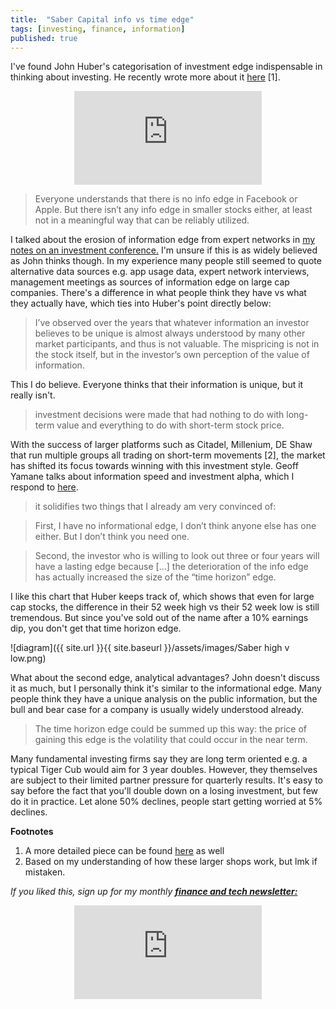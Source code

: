 ```yaml
---
title:  "Saber Capital info vs time edge"  
tags: [investing, finance, information]
published: true
---
```


I've found John Huber's categorisation of investment edge indispensable in thinking about investing. He recently wrote more about it [here](http://sabercapitalmgt.com/black-edge/ "Edge") \[1\].

<style>
      .iframe-container {
        overflow: hidden;        
        padding-top: 50%; <!-- Calculated from the aspect ration of the content (in case of 16:9 it is 9/16= 0.5625) -->
        position: relative;
      }
      .iframe-container iframe { 
         border: 0;
         height: 100%; <!-- Finally, width and height are set to 100% so the iframe takes up 100% of the containers space. -->
         left: 0;
         position: absolute;
         top: 0;
         width: 100%;
         display: block;
         margin: 0 auto; <!-- center image -->
      }
      <!-- 4x3 Aspect Ratio -->
      .iframe-container-4x3 {
        padding-top: 75%;
      }
</style> 

<div class="iframe-container-4x3">
  <p align="center"><iframe src="https://avoidboringpeople.substack.com/embed" frameborder="0" scrolling="no"> </iframe></p>
</div>

> Everyone understands that there is no info edge in Facebook or Apple. But there isn’t any info edge in smaller stocks either, at least not in a meaningful way that can be reliably utilized. 

I talked about the erosion of information edge from expert networks in [my notes on an investment conference.](https://www.leonlinsx.com/punch-card-2019/ "punch card") I'm unsure if this is as widely believed as John thinks though. In my experience many people still seemed to quote alternative data sources e.g. app usage data, expert network interviews, management meetings as sources of information edge on large cap companies. There's a difference in what people think they have vs what they actually have, which ties into Huber's point directly below: 

> I’ve observed over the years that whatever information an investor believes to be unique is almost always understood by many other market participants, and thus is not valuable. The mispricing is not in the stock itself, but in the investor’s own perception of the value of information.

This I do believe. Everyone thinks that their information is unique, but it really isn't. 

> investment decisions were made that had nothing to do with long-term value and everything to do with short-term stock price.

With the success of larger platforms such as Citadel, Millenium, DE Shaw that run multiple groups all trading on short-term movements \[2\], the market has shifted its focus towards winning with this investment style. Geoff Yamane talks about information speed and investment alpha, which I respond to [here](https://www.leonlinsx.com/geoff-yamane-information-alpha/ "geoff").

> it solidifies two things that I already am very convinced of:

> First, I have no informational edge, I don’t think anyone else has one either. But I don’t think you need one. 

> Second, the investor who is willing to look out three or four years will have a lasting edge because \[...\] the deterioration of the info edge has actually increased the size of the “time horizon” edge.

I like this chart that Huber keeps track of, which shows that even for large cap stocks, the difference in their 52 week high vs their 52 week low is still tremendous. But since you've sold out of the name after a 10% earnings dip, you don't get that time horizon edge.

![diagram]({{ site.url }}{{ site.baseurl }}/assets/images/Saber high v low.png)

What about the second edge, analytical advantages? John doesn't discuss it as much, but I personally think it's similar to the informational edge. Many people think they have a unique analysis on the public information, but the bull and bear case for a company is usually widely understood already. 

> The time horizon edge could be summed up this way: the price of gaining this edge is the volatility that could occur in the near term.

Many fundamental investing firms say they are long term oriented e.g. a typical Tiger Cub would aim for 3 year doubles. However, they themselves are subject to their limited partner pressure for quarterly results. It's easy to say before the fact that you'll double down on a losing investment, but few do it in practice. Let alone 50% declines, people start getting worried at 5% declines.

**Footnotes**
1. A more detailed piece can be found [here](http://sabercapitalmgt.com/what-is-your-edge/ "Saber") as well
2. Based on my understanding of how these larger shops work, but lmk if mistaken. 

*If you liked this, sign up for my monthly* ***[finance and tech newsletter:](https://avoidboringpeople.substack.com/ "ABP")***

<div class="iframe-container-4x3">
  <p align="center"><iframe src="https://avoidboringpeople.substack.com/embed" frameborder="0" scrolling="no"> </iframe></p>
</div>

